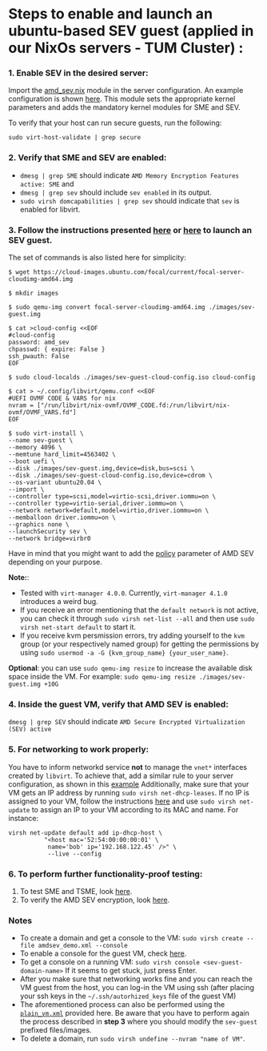 # Steps to enable and launch an ubuntu-based SEV guest (applied in our NixOs servers - TUM Cluster) :

### 1. Enable SEV in the desired server:
Import the [amd_sev.nix](https://github.com/TUM-DSE/doctor-cluster-config/blob/master/modules/amd_sev.nix) module in the server configuration. 
An example configuration is shown [here](https://github.com/TUM-DSE/doctor-cluster-config/blob/master/hosts/graham.nix). 
This module sets the appropriate kernel parameters and adds the mandatory kernel modules for SME and SEV.

To verify that your host can run secure guests, run the following:
```
sudo virt-host-validate | grep secure
```

### 2. Verify that SME and SEV are enabled:
- `dmesg | grep SME` should indicate `AMD Memory Encryption Features active: SME` and
- `dmesg | grep sev` should include `sev enabled` in its output.
- `sudo virsh domcapabilities | grep sev` should indicate that `sev` is enabled for libvirt.

### 3. Follow the instructions presented [here](https://github.com/Masheenist/AMDSEV/blob/main/README.md) or [here](https://docs.ovh.com/us/en/dedicated/enable-and-use-amd-sme-sev/) to launch an SEV guest.
The set of commands is also listed here for simplicity:
```
$ wget https://cloud-images.ubuntu.com/focal/current/focal-server-cloudimg-amd64.img

$ mkdir images

$ sudo qemu-img convert focal-server-cloudimg-amd64.img ./images/sev-guest.img

$ cat >cloud-config <<EOF
#cloud-config
password: amd_sev
chpasswd: { expire: False }
ssh_pwauth: False
EOF

$ sudo cloud-localds ./images/sev-guest-cloud-config.iso cloud-config

$ cat > ~/.config/libvirt/qemu.conf <<EOF
#UEFI OVMF CODE & VARS for nix
nvram = ["/run/libvirt/nix-ovmf/OVMF_CODE.fd:/run/libvirt/nix-ovmf/OVMF_VARS.fd"]
EOF

$ sudo virt-install \
--name sev-guest \
--memory 4096 \
--memtune hard_limit=4563402 \
--boot uefi \
--disk ./images/sev-guest.img,device=disk,bus=scsi \
--disk ./images/sev-guest-cloud-config.iso,device=cdrom \
--os-variant ubuntu20.04 \
--import \
--controller type=scsi,model=virtio-scsi,driver.iommu=on \
--controller type=virtio-serial,driver.iommu=on \
--network network=default,model=virtio,driver.iommu=on \
--memballoon driver.iommu=on \
--graphics none \
--launchSecurity sev \
--network bridge=virbr0
```
Have in mind that you might want to add the [policy](https://documentation.suse.com/sles/15-SP1/html/SLES-amd-sev/index.html) parameter of AMD SEV depending on your purpose.

**Note:**: 
- Tested with `virt-manager 4.0.0`. Currently, `virt-manager 4.1.0` introduces a weird bug. 
- If you receive an error mentioning that the `default network` is not active, you can check it through `sudo virsh net-list --all` and then 
use `sudo virsh net-start default` to start it.
- If you receive kvm persmission errors, try adding yourself to the `kvm` group (or your respectively named group) for getting the permissions
by using `sudo usermod -a -G {kvm_group_name} {your_user_name}`.

**Optional**: you can use `sudo qemu-img resize` to increase the available disk space inside the VM.
For example: `sudo qemu-img resize ./images/sev-guest.img +10G`

### 4. Inside the guest VM, verify that AMD SEV is enabled:
`dmesg | grep SEV` should indicate `AMD Secure Encrypted Virtualization (SEV) active`

### 5. For networking to work properly: 
You have to inform networkd service **not** to manage the `vnet*` interfaces created by `libvirt`. To achieve that, add a similar rule to your server configuration, as shown in this [example](https://github.com/TUM-DSE/doctor-cluster-config/blob/master/hosts/graham.nix)
Additionally, make sure that your VM gets an IP address by running `sudo virsh net-dhcp-leases`.
If no IP is assigned to your VM, follow the instructions [here](https://wiki.libvirt.org/page/Networking) and use `sudo virsh net-update` to assign an IP to your VM according to its MAC and name. For instance:
```
virsh net-update default add ip-dhcp-host \
          "<host mac='52:54:00:00:00:01' \
           name='bob' ip='192.168.122.45' />" \
           --live --config
```

### 6. To perform further functionality-proof testing:
1. To test SME and TSME, look [here](https://github.com/dimstav23/amd-mem-encryption-tests/tree/nix_path_test).
2. To verify the AMD SEV encryption, look [here](./amd-sev-encryption-tests/).

### Notes
- To create a domain and get a console to the VM: `sudo virsh create --file amdsev_demo.xml --console`
- To enable a console for the guest VM, check [here](https://serverfault.com/questions/364895/virsh-vm-console-does-not-show-any-output).
- To get a console on a running VM: `sudo virsh console <sev-guest-domain-name>`
If it seems to get stuck, just press Enter.
- After you make sure that networking works fine and you can reach the VM guest from the host, you can log-in the VM using ssh (after placing your ssh keys in the `~/.ssh/autorhized_keys` file of the guest VM) 
- The aforementioned process can also be performed using the [`plain_vm.xml`](./plain_vm.xml) provided here. Be aware that you have to perform again
the process described in **step 3** where you should modify the `sev-guest` prefixed files/images.
- To delete a domain, run `sudo virsh undefine --nvram "name of VM"`.